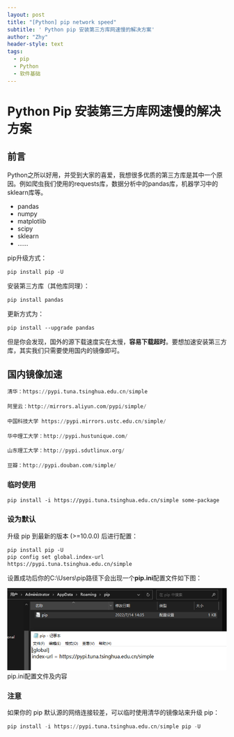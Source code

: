 ```yaml
---
layout: post
title: "[Python] pip network speed"
subtitle: ' Python pip 安装第三方库网速慢的解决方案'
author: "Zhy"
header-style: text
tags:
  - pip
  - Python
  - 软件基础
---
```


# Python Pip 安装第三方库网速慢的解决方案

## **前言**

Python之所以好用，并受到大家的喜爱，我想很多优质的第三方库是其中一个原因。例如爬虫我们使用的requests库，数据分析中的pandas库，机器学习中的sklearn库等。

* pandas
* numpy
* matplotlib 
* scipy
* sklearn
* ......

pip升级方式：

```
pip install pip -U
```


安装第三方库（其他库同理）：

```
pip install pandas
```

更新方式为：

```
pip install --upgrade pandas
```

但是你会发现，国外的源下载速度实在太慢，**容易下载超时**。要想加速安装第三方库，其实我们只需要使用国内的镜像即可。


## **国内镜像加速**

```python
清华：https://pypi.tuna.tsinghua.edu.cn/simple

阿里云：http://mirrors.aliyun.com/pypi/simple/

中国科技大学 https://pypi.mirrors.ustc.edu.cn/simple/

华中理工大学：http://pypi.hustunique.com/

山东理工大学：http://pypi.sdutlinux.org/ 

豆瓣：http://pypi.douban.com/simple/
```


### **临时使用**

```
pip install -i https://pypi.tuna.tsinghua.edu.cn/simple some-package
```

### **设为默认**

升级 pip 到最新的版本 (>=10.0.0) 后进行配置：

``` 
pip install pip -U
pip config set global.index-url https://pypi.tuna.tsinghua.edu.cn/simple
```

设置成功后你的C:\Users\pip路径下会出现一个**pip.ini**配置文件如下图：

![图片](/img/in-post/post-Python/pip%20install.png)pip.ini配置文件及内容 

### **注意**

如果你的 pip 默认源的网络连接较差，可以临时使用清华的镜像站来升级 pip：

```python
pip install -i https://pypi.tuna.tsinghua.edu.cn/simple pip -U
```